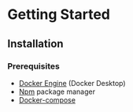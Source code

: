# Getting Started

## Installation

### Prerequisites

- [Docker Engine](https://docs.docker.com/engine/install/) (Docker Desktop)
- [Npm](https://www.npmjs.com/) package manager
- [Docker-compose](https://docs.docker.com/compose/install/)
